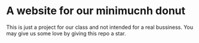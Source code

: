 # A website for our minimucnh donut
This is just a project for our class and not intended for a real bussiness.
You may give us some love by giving this repo a star. 

